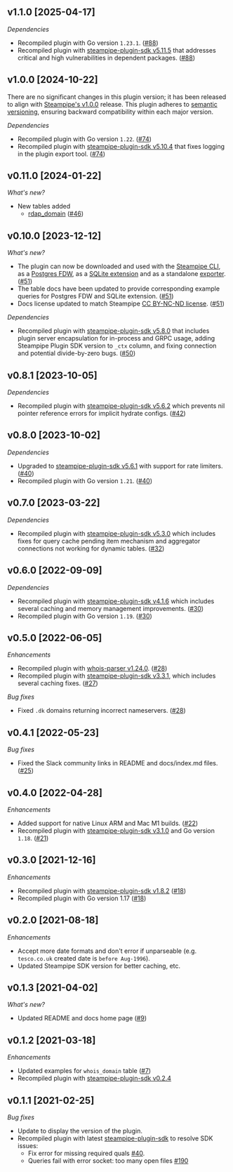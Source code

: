 ## v1.1.0 [2025-04-17]

_Dependencies_

- Recompiled plugin with Go version `1.23.1`. ([#88](https://github.com/turbot/steampipe-plugin-whois/pull/88))
- Recompiled plugin with [steampipe-plugin-sdk v5.11.5](https://github.com/turbot/steampipe-plugin-sdk/blob/v5.11.5/CHANGELOG.md#v5115-2025-03-31) that addresses critical and high vulnerabilities in dependent packages. ([#88](https://github.com/turbot/steampipe-plugin-whois/pull/88))

## v1.0.0 [2024-10-22]

There are no significant changes in this plugin version; it has been released to align with [Steampipe's v1.0.0](https://steampipe.io/changelog/steampipe-cli-v1-0-0) release. This plugin adheres to [semantic versioning](https://semver.org/#semantic-versioning-specification-semver), ensuring backward compatibility within each major version.

_Dependencies_

- Recompiled plugin with Go version `1.22`. ([#74](https://github.com/turbot/steampipe-plugin-whois/pull/74))
- Recompiled plugin with [steampipe-plugin-sdk v5.10.4](https://github.com/turbot/steampipe-plugin-sdk/blob/develop/CHANGELOG.md#v5104-2024-08-29) that fixes logging in the plugin export tool. ([#74](https://github.com/turbot/steampipe-plugin-whois/pull/74))

## v0.11.0 [2024-01-22]

_What's new?_

- New tables added
  - [rdap_domain](https://hub.steampipe.io/plugins/turbot/whois/tables/rdap_domain) ([#46](https://github.com/turbot/steampipe-plugin-whois/pull/46))

## v0.10.0 [2023-12-12]

_What's new?_

- The plugin can now be downloaded and used with the [Steampipe CLI](https://steampipe.io/docs), as a [Postgres FDW](https://steampipe.io/docs/steampipe_postgres/overview), as a [SQLite extension](https://steampipe.io/docs//steampipe_sqlite/overview) and as a standalone [exporter](https://steampipe.io/docs/steampipe_export/overview). ([#51](https://github.com/turbot/steampipe-plugin-whois/pull/51))
- The table docs have been updated to provide corresponding example queries for Postgres FDW and SQLite extension. ([#51](https://github.com/turbot/steampipe-plugin-whois/pull/51))
- Docs license updated to match Steampipe [CC BY-NC-ND license](https://github.com/turbot/steampipe-plugin-whois/blob/main/docs/LICENSE). ([#51](https://github.com/turbot/steampipe-plugin-whois/pull/51))

_Dependencies_

- Recompiled plugin with [steampipe-plugin-sdk v5.8.0](https://github.com/turbot/steampipe-plugin-sdk/blob/main/CHANGELOG.md#v580-2023-12-11) that includes plugin server encapsulation for in-process and GRPC usage, adding Steampipe Plugin SDK version to `_ctx` column, and fixing connection and potential divide-by-zero bugs. ([#50](https://github.com/turbot/steampipe-plugin-whois/pull/50))

## v0.8.1 [2023-10-05]

_Dependencies_

- Recompiled plugin with [steampipe-plugin-sdk v5.6.2](https://github.com/turbot/steampipe-plugin-sdk/blob/main/CHANGELOG.md#v562-2023-10-03) which prevents nil pointer reference errors for implicit hydrate configs. ([#42](https://github.com/turbot/steampipe-plugin-whois/pull/42))

## v0.8.0 [2023-10-02]

_Dependencies_

- Upgraded to [steampipe-plugin-sdk v5.6.1](https://github.com/turbot/steampipe-plugin-sdk/blob/main/CHANGELOG.md#v561-2023-09-29) with support for rate limiters. ([#40](https://github.com/turbot/steampipe-plugin-whois/pull/40))
- Recompiled plugin with Go version `1.21`. ([#40](https://github.com/turbot/steampipe-plugin-whois/pull/40))

## v0.7.0 [2023-03-22]

_Dependencies_

- Recompiled plugin with [steampipe-plugin-sdk v5.3.0](https://github.com/turbot/steampipe-plugin-sdk/blob/main/CHANGELOG.md#v530-2023-03-16) which includes fixes for query cache pending item mechanism and aggregator connections not working for dynamic tables. ([#32](https://github.com/turbot/steampipe-plugin-whois/pull/32))

## v0.6.0 [2022-09-09]

_Dependencies_

- Recompiled plugin with [steampipe-plugin-sdk v4.1.6](https://github.com/turbot/steampipe-plugin-sdk/blob/main/CHANGELOG.md#v416-2022-09-02) which includes several caching and memory management improvements. ([#30](https://github.com/turbot/steampipe-plugin-whois/pull/30))
- Recompiled plugin with Go version `1.19`. ([#30](https://github.com/turbot/steampipe-plugin-whois/pull/30))

## v0.5.0 [2022-06-05]

_Enhancements_

- Recompiled plugin with [whois-parser v1.24.0](https://github.com/likexian/whois-parser/releases/tag/v1.24.0). ([#28](https://github.com/turbot/steampipe-plugin-whois/pull/28))
- Recompiled plugin with [steampipe-plugin-sdk v3.3.1](https://github.com/turbot/steampipe-plugin-sdk/blob/main/CHANGELOG.md#v331--2022-06-30), which includes several caching fixes. ([#27](https://github.com/turbot/steampipe-plugin-whois/pull/27))

_Bug fixes_

- Fixed `.dk` domains returning incorrect nameservers. ([#28](https://github.com/turbot/steampipe-plugin-whois/pull/28))

## v0.4.1 [2022-05-23]

_Bug fixes_

- Fixed the Slack community links in README and docs/index.md files. ([#25](https://github.com/turbot/steampipe-plugin-whois/pull/25))

## v0.4.0 [2022-04-28]

_Enhancements_

- Added support for native Linux ARM and Mac M1 builds. ([#22](https://github.com/turbot/steampipe-plugin-whois/pull/22))
- Recompiled plugin with [steampipe-plugin-sdk v3.1.0](https://github.com/turbot/steampipe-plugin-sdk/blob/main/CHANGELOG.md#v310--2022-03-30) and Go version `1.18`. ([#21](https://github.com/turbot/steampipe-plugin-whois/pull/21))

## v0.3.0 [2021-12-16]

_Enhancements_

- Recompiled plugin with [steampipe-plugin-sdk v1.8.2](https://github.com/turbot/steampipe-plugin-sdk/blob/main/CHANGELOG.md#v182--2021-11-22) ([#18](https://github.com/turbot/steampipe-plugin-whois/pull/18))
- Recompiled plugin with Go version 1.17 ([#18](https://github.com/turbot/steampipe-plugin-whois/pull/18))

## v0.2.0 [2021-08-18]

_Enhancements_

- Accept more date formats and don't error if unparseable (e.g. `tesco.co.uk` created date is `before Aug-1996`).
- Updated Steampipe SDK version for better caching, etc.

## v0.1.3 [2021-04-02]

_What's new?_

- Updated README and docs home page ([#9](https://github.com/turbot/steampipe-plugin-whois/pull/9))

## v0.1.2 [2021-03-18]

_Enhancements_

- Updated examples for `whois_domain` table ([#7](https://github.com/turbot/steampipe-plugin-whois/pull/7))
- Recompiled plugin with [steampipe-plugin-sdk v0.2.4](https://github.com/turbot/steampipe-plugin-sdk/blob/main/CHANGELOG.md#v024-2021-03-16)

## v0.1.1 [2021-02-25]

_Bug fixes_

- Update to display the version of the plugin.
- Recompiled plugin with latest [steampipe-plugin-sdk](https://github.com/turbot/steampipe-plugin-sdk) to resolve SDK issues:
  - Fix error for missing required quals [#40](https://github.com/turbot/steampipe-plugin-sdk/issues/42).
  - Queries fail with error socket: too many open files [#190](https://github.com/turbot/steampipe/issues/190)
